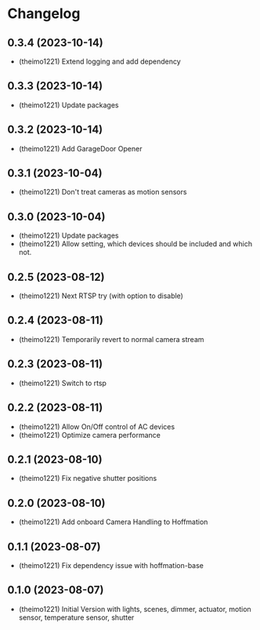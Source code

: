 # Changelog

<!--
  Placeholder for the next version (at the beginning of the line):
  ## **WORK IN PROGRESS**
  * (theimo1221) Update packages
-->
## 0.3.4 (2023-10-14)
* (theimo1221) Extend logging and add dependency

## 0.3.3 (2023-10-14)
* (theimo1221) Update packages

## 0.3.2 (2023-10-14)
* (theimo1221) Add GarageDoor Opener

## 0.3.1 (2023-10-04)
* (theimo1221) Don't treat cameras as motion sensors

## 0.3.0 (2023-10-04)
* (theimo1221) Update packages
* (theimo1221) Allow setting, which devices should be included and which not.

## 0.2.5 (2023-08-12)

* (theimo1221) Next RTSP try (with option to disable)

## 0.2.4 (2023-08-11)

* (theimo1221) Temporarily revert to normal camera stream

## 0.2.3 (2023-08-11)

* (theimo1221) Switch to rtsp

## 0.2.2 (2023-08-11)

* (theimo1221) Allow On/Off control of AC devices
* (theimo1221) Optimize camera performance

## 0.2.1 (2023-08-10)

* (theimo1221) Fix negative shutter positions

## 0.2.0 (2023-08-10)

* (theimo1221) Add onboard Camera Handling to Hoffmation

## 0.1.1 (2023-08-07)

* (theimo1221) Fix dependency issue with hoffmation-base

## 0.1.0 (2023-08-07)

* (theimo1221) Initial Version with lights, scenes, dimmer, actuator, motion sensor, temperature sensor, shutter
